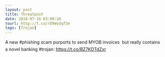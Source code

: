 ```yaml
---
layout: post
title: Threatpost
date: 2018-07-16 03:00:20
tourl: http://t.co/rD9Wvdqf3e
tags: [Trojan]
---
```

A new #phishing scam purports to send MYOB invoices  but really contains a novel banking #trojan: https://t.co/BZ7KDTdZxr